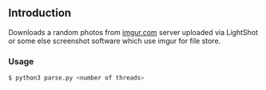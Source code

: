 ## Introduction

Downloads a random photos from [imgur.com](https://imgur.com) server uploaded via LightShot or some else screenshot software which use imgur for file store.

### Usage
```bash
$ python3 parse.py <number of threads>
```

